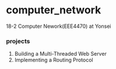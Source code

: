 # computer_network
18-2 Computer Nework(EEE4470) at Yonsei

### projects
1. Building a Multi-Threaded Web Server
2. Implementing a Routing Protocol
